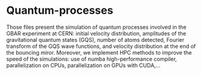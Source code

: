 # Quantum-processes
Those files present the simulation of quantum processes involved in the GBAR experiment at CERN: 
initial velocity distribution, amplitudes of the gravitational quantum states (GQS), number of atoms detected, Fourier transform of the GQS wave functions, and velocity distribution at the end of the bouncing miror.
Moreover, we implement HPC methods to improve the speed of the simulations: use of numba high-performance compiler, parallelization on CPUs, parallelization on GPUs with CUDA,...
